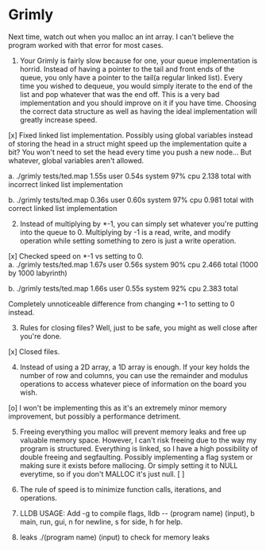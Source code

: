 # Grimly

Next time, watch out when you malloc an int array. I can't believe the program worked with that error for most cases.

1. Your Grimly is fairly slow because for one, your queue implementation is horrid. Instead of having a pointer to the tail and front ends of the queue, you only have a pointer to the tail(a regular linked list). Every time you wished to dequeue, you would simply iterate to the end of the list and pop whatever that was the end off. This is a very bad implementation and you should improve on it if you have time. Choosing the correct data structure as well as having the ideal implementation will greatly increase speed. 

[x] Fixed linked list implementation. Possibly using global variables instead of storing the head in a struct might speed up the implementation quite a bit? You won't need to set the head every time you push a new node... But whatever, global variables aren't allowed.

a. ./grimly tests/ted.map  1.55s user 0.54s system 97% cpu 2.138 total with incorrect linked list implementation

b. ./grimly tests/ted.map  0.36s user 0.60s system 97% cpu 0.981 total with correct linked list implementation

2. Instead of multiplying by *-1, you can simply set whatever you're putting into the queue to 0. Multiplying by -1 is a read, write, and modify operation while setting something to zero is just a write operation. 

[x] Checked speed on *-1 vs setting to 0.  
a. ./grimly tests/ted.map  1.67s user 0.56s system 90% cpu 2.466 total (1000 by 1000 labyrinth)

b. ./grimly tests/ted.map  1.66s user 0.55s system 92% cpu 2.383 total

Completely unnoticeable difference from changing *-1 to setting to 0 instead.


3. Rules for closing files? Well, just to be safe, you might as well close after you're done. 

[x] Closed files.

4. Instead of using a 2D array, a 1D array is enough. If your key holds the number of row and columns, you can use the remainder and modulus operations to access whatever piece of information on the board you wish. 

[o] I won't be implementing this as it's an extremely minor memory improvement, but possibly a performance detriment. 

5. Freeing everything you malloc will prevent memory leaks and free up valuable memory space. However, I can't risk freeing due to the way my program is structured. Everything is linked, so I have a high possibility of double freeing and segfaulting.
Possibly implementing a flag system or making sure it exists before mallocing. Or simply setting it to NULL everytime, so if you don't MALLOC it's just null. 
[ ] 

6. The rule of speed is to minimize function calls, iterations, and operations. 

7. LLDB USAGE: Add -g to compile flags, lldb -- (program name) (input), b main, run, gui, n for newline, s for side, h for help. 

8. leaks ./(program name) (input) to check for memory leaks
